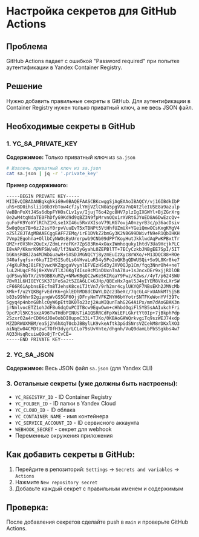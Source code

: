 # Настройка секретов для GitHub Actions

## Проблема

GitHub Actions падает с ошибкой "Password required" при попытке аутентификации в Yandex Container Registry.

## Решение

Нужно добавить правильные секреты в GitHub. Для аутентификации в Container Registry нужен только приватный ключ, а не весь JSON файл.

## Необходимые секреты в GitHub

### 1. YC_SA_PRIVATE_KEY

**Содержимое:** Только приватный ключ из `sa.json`

```bash
# Извлечь приватный ключ из sa.json
cat sa.json | jq -r '.private_key'
```

**Пример содержимого:**

```
-----BEGIN PRIVATE KEY-----
MIIEvQIBADANBgkqhkiG9w0BAQEFAASCBKcwggSjAgEAAoIBAQCY/vj16IBdkIbP
uhS+BD0ihsliiG0b3YbTow4cfJylYHjVZlCN0a5pgVXa7nQAt2leIUSE8a9azulp
VeBBnPoXtJ4Ss6dbpFYHOsCLv1yv/IjujT6o42gc8HV7plzIgIXGWYl+BjZGrXrg
0e2wM4tqNdaTE0FhDfyG9Kd9d9qBZ3N9fpMrvnOQx1rXVRt6JYoED8A6DwEzcQv+
guFoFK9YoXYlRChZ1KLse1XI46u5RxVXIsoV79LKG7ovjA0nzyrB3c/p36acDsiv
5w0q0qx7B+6zJ2ssY0rpvVuuEvT5xTBNPt5VtHhfUZmUX+YGeiQmwOCsKxgKMgV4
oZSlZ8JTAgMBAAECggEAFFZEMq/irE1DVkZ2bmGy3K2NBG99DWivfN9eR1QbIHKH
7Vnp2Egohna+OllbCyNWOsByUrerpwb9CNb09dPPfKoyHutJkklwdAqPwKPBxtTr
QMZ+r0V3N+2QuEx/ZdmLrreFKr7ZpSB3Rn4xOaxIWmhoquky1htdV3Ua9HcjkPLC
I8vAP/KkmrK9NFSW/eB/lf3NaX5yGyahL0ZEPBlTT+7ECyCzkbJNBgEE7SpI/5IT
bGKnsROBJ2a4MJWbGuawR+5XSDJMGNQCYj8yzmEuIzXyc8rWXo/+M13DQC88+ROe
340afyqfsxr6kuTIIHSISu0Ls6VHvaLuR54y5Po2oQKBgQDWUSQi+So9L8Kr8ke7
/4gXuRhqJ8iFKjvwcNKZqpgaVvynlEFVEzHSd3yJXV0QJp1Cm/fqq3NnrOh4+neT
luL2HUqcFf6j8+XVnVTlXJ6KgT4Iso9cM1nDUxnTnA7Au+1sJncxDEr9xjjRDlOB
qdFSwyhbTX/zV6OBBXuMZy+NMwKBgQC2wKe5KIRqaY9Fwz/KZws//4yT/p624SWU
7BvR1L6HIOEYCSK371FoSa2t5ZOA6LCkGJHp/QBExHx7qal5J4yIYEM8VXxLXrSW
cF66R6iApbnsEEcfm8TJehsK8ceiTJtVn7/9rh2mr4cylUKYQF7NBsEKh2JMNcMb
XMk+f/u2YQKBgFvEdrK6+gklEDhMD8dCDWYLDZc23beXc/7qcGL4FxUANkMTSj5B
b83s99hhr92giyngWvGS5GF6OjjDFryNmTVFKZNYH6bYYotrSNTFKeWonYVf397c
5gyq4p4nbnG8hlcOyW6pEttDK0To23zj2AuWIQunTahG2G4AiPx/mm7dAoGBAK3n
jrNnlvocETZ1ohJdFBuGdqOuPCITBcw9EgwOwm+cHhbdOqiFl5YB5sAAIukchFri
9pcPJl5KC5sxzA96TwTHdbPINUsTiA1QSRRCdFpXWiEFLGkrtYt0Ip+7jBkphPdp
2Szxr02a4rCD0KdJOe0obDI0upmC33L+TJKo/0KBAoGAWQrkvgiTq9szWEJ74xdp
MZZDRWUXMBM/ea5j2h6hXqT0cbJBBylLK9vkeAftk3pGdSNrsVZCekM8rDKxlXO3
aiNqEw04CMDtzwC7OfH3dygrLCLo79sUvVnte/dhgnh/VuQ9damLbPbSSgkbs4w7
AQ33HsqRcuiwQ9o8jTrCvCE=
-----END PRIVATE KEY-----
```

### 2. YC_SA_JSON

**Содержимое:** Весь JSON файл `sa.json` (для Yandex CLI)

### 3. Остальные секреты (уже должны быть настроены):

- `YC_REGISTRY_ID` - ID Container Registry
- `YC_FOLDER_ID` - ID папки в Yandex Cloud
- `YC_CLOUD_ID` - ID облака
- `YC_CONTAINER_NAME` - имя контейнера
- `YC_SERVICE_ACCOUNT_ID` - ID сервисного аккаунта
- `WEBHOOK_SECRET` - секрет для webhook
- Переменные окружения приложения

## Как добавить секреты в GitHub:

1. Перейдите в репозиторий: `Settings` → `Secrets and variables` → `Actions`
2. Нажмите `New repository secret`
3. Добавьте каждый секрет с правильным именем и содержимым

## Проверка:

После добавления секретов сделайте push в `main` и проверьте GitHub Actions.
